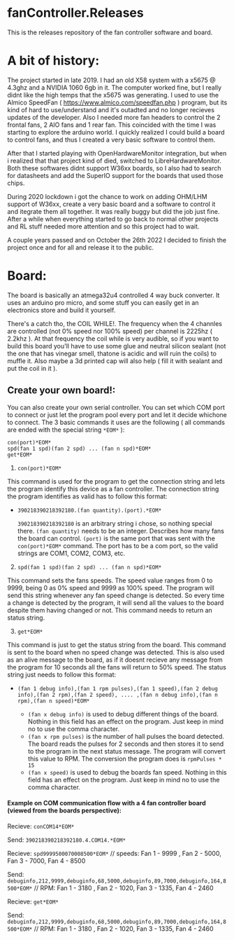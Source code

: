 # fanController.Releases
This is the releases repository of the fan controller software and board.

# A bit of history:

The project started in late 2019. I had an old X58 system with a x5675 @ 4.3ghz and a NVIDIA 1060 6gb in it. The computer worked fine, but I really didnt like the high temps that the x5675 was generating. I used to use the Almico SpeedFan ( https://www.almico.com/speedfan.php ) program, but its kind of hard to use/understand and it's outadted and no longer recieves updates of the developer. Also I needed more fan headers to control the 2 frontal fans, 2  AIO fans and 1 rear fan.
This coincided with the time I was starting to explore the arduino world. I quickly realized I could build a board to control fans, and thus I created a very basic software to control them.

After that I started playing with OpenHardwareMonitor integration, but when i realized that that project kind of died, switched to LibreHardwareMonitor.
Both these softwares didnt support W36xx boards, so I also had to search for datasheets and add the SuperIO support for the boards that used those chips.


During 2020 lockdown i got the chance to work on adding OHM/LHM support of W36xx, create a very basic board and a software to control it and itegrate them all together. It was really buggy but did the job just fine. After a while when everything started to go back to normal other projects and RL stuff needed more attention and so this project had to wait.


A couple years passed and on October the 26th 2022 I decided to finish the project once and for all and release it to the public.

# Board:

The board is basically an atmega32u4 controlled 4 way buck converter. It uses an arduino pro micro, and some stuff you can easily get in an electronics store and build it yourself. 

There's a catch tho, the COIL WHILE!. The frequency when the 4 channles are controlled (not 0% speed nor 100% speed) per channel is 2225hz ( 2.2khz ). At that frequency the coil while is very audible, so if you want to build this board you'll have to use some glue and neutral silicon sealant (not the one that has vinegar smell, thatone is acidic and will ruin the coils) to muffle it. Also maybe a 3d printed cap will also help ( fill it with sealant and put the coil in it ).

## Create your own board!:
You can also create your own serial controller. You can set which COM port to connect or just let the program pool every port and let it decide whichone to connect.
The 3 basic commands it uses are the following ( all commands are ended with the special string `*EOM*` ):

```
con(port)*EOM*
spd(fan 1 spd)(fan 2 spd) ... (fan n spd)*EOM*
get*EOM*
```

1. `con(port)*EOM*` 

This command is used for the program to get the connection string and lets the program identify this device as a fan controller. The connection string the program identifies as valid has to follow this format:

  - `390218390218392180.(fan quantity).(port).*EOM*`

    `390218390218392180` is an arbitrary string i chose, so nothing special there.
    `(fan quantity)` needs to be an integer. Describes how many fans the board can control.
    `(port)` is the same port that was sent with the `con(port)*EOM*` command. The port has to be a com port, so the valid strings are COM1, COM2, COM3, etc.

2. `spd(fan 1 spd)(fan 2 spd) ... (fan n spd)*EOM*`

  This command sets the fans speeds. The speed value ranges from 0 to 9999, being 0 as 0% speed and 9999 as 100% speed. The program will send this string whenever any fan speed change is detected. So every time a change is detected by the program, it will send all the values to the board despite them having changed or not.
  This command needs to return an status string.

3. `get*EOM*`

  This command is just to get the status string from the board. This command is sent to the board when no speed change was detected. This is also used as an alive  message to the board, as if it doesnt recieve any message from the program for 10 seconds all the fans will return to 50% speed.
  The status string just needs to follow this format:
    
  - `(fan 1 debug info),(fan 1 rpm pulses),(fan 1 speed),(fan 2 debug info),(fan 2 rpm),(fan 2 speed), .... ,(fan n debug info),(fan n rpm),(fan n speed)*EOM*`

    - `(fan x debug info)` is used to debug different things of the board. Nothing in this field has an effect on the program. Just keep in mind no to use the comma character.
    - `(fan x rpm pulses)` is the number of hall pulses the board detected. The board reads the pulses for 2 seconds and then stores it to send to the program in the next status message. The program will convert this value to RPM. The conversion the program does is `rpmPulses * 15`
    - `(fan x speed)` is used to debug the boards fan speed. Nothing in this field has an effect on the program. Just keep in mind no to use the comma character.

#### Example on COM communication flow with a 4 fan controller board (viewed from the boards perspective):
Recieve: `conCOM14*EOM*`

Send: `390218390218392180.4.COM14.*EOM*`

Recieve: `spd9999500070008500*EOM*`   // speeds: Fan 1 - 9999 , Fan 2 - 5000, Fan 3 - 7000, Fan 4 - 8500

Send: `debuginfo,212,9999,debuginfo,68,5000,debuginfo,89,7000,debuginfo,164,8500*EOM*` // RPM: Fan 1 - 3180 , Fan 2 - 1020, Fan 3 - 1335, Fan 4 - 2460

Recieve: `get*EOM*`

Send: `debuginfo,212,9999,debuginfo,68,5000,debuginfo,89,7000,debuginfo,164,8500*EOM*` // RPM: Fan 1 - 3180 , Fan 2 - 1020, Fan 3 - 1335, Fan 4 - 2460
